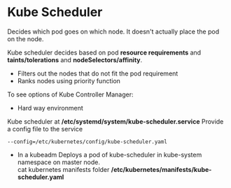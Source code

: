 # Kube Scheduler

Decides which pod goes on which node. It doesn't actually place the pod on the node.

Kube scheduler decides based on pod **resource requirements** and **taints/tolerations** and **nodeSelectors/affinity**.
+ Filters out the nodes that do not fit the pod requirement
+ Ranks nodes using priority function

To see options of Kube Controller Manager:
+ Hard way environment

 Kube scheduler at **/etc/systemd/system/kube-scheduler.service**
Provide a config file to the service 
```
--config=/etc/kubernetes/config/kube-scheduler.yaml
```
+ In a kubeadm
Deploys a pod of kube-scheduler in kube-system namespace on master node.  
cat kubernetes manifests folder **/etc/kubernetes/manifests/kube-scheduler.yaml**